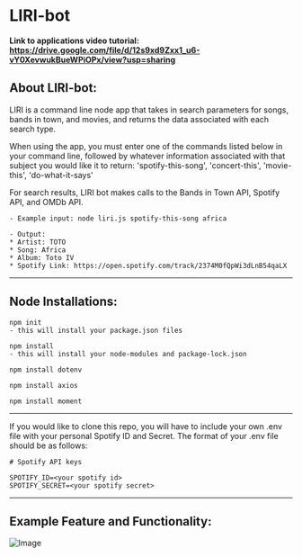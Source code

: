 # LIRI-bot

**Link to applications video tutorial: https://drive.google.com/file/d/12s9xd9Zxx1_u6-vY0XevwukBueWPiOPx/view?usp=sharing**

## About LIRI-bot: 
LIRI is a command line node app that takes in search parameters for songs, 
bands in town, and movies, and returns the data associated with each search type.

When using the app, you must enter one of the commands listed below in your command line, followed by whatever information associated with that subject you would like it to return:
'spotify-this-song', 'concert-this', 'movie-this', 'do-what-it-says'

For search results, LIRI bot makes calls to the Bands in Town API, Spotify API, and OMDb API.

 ```
- Example input: node liri.js spotify-this-song africa

- Output: 
* Artist: TOTO
* Song: Africa
* Album: Toto IV
* Spotify Link: https://open.spotify.com/track/2374M0fQpWi3dLnB54qaLX
```
---
## Node Installations:
```
npm init
- this will install your package.json files
```
```
npm install
- this will install your node-modules and package-lock.json
```
```
npm install dotenv
```
```
npm install axios
```
```
npm install moment
```

---

If you would like to clone this repo, you will have to include your own .env file with your personal Spotify ID and Secret.
The format of your .env file should be as follows:
```
# Spotify API keys

SPOTIFY_ID=<your spotify id>
SPOTIFY_SECRET=<your spotify secret>
```
---

## Example Feature and Functionality:
![Image](lirigif.gif)